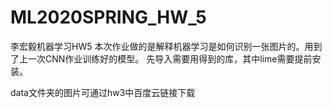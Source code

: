 # ML2020SPRING_HW_5
李宏毅机器学习HW5
本次作业做的是解释机器学习是如何识别一张图片的。用到了上一次CNN作业训练好的模型。
先导入需要用得到的库，其中lime需要提前安装。

data文件夹的图片可通过hw3中百度云链接下载